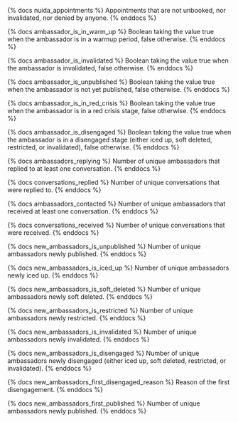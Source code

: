 
{% docs nuida_appointments %}
Appointments that are not unbooked, nor invalidated, nor denied by anyone.
{% enddocs %}

{% docs ambassador_is_in_warm_up %}
Boolean taking the value true when the ambassador is in a warmup period, false otherwise.
{% enddocs %}

{% docs ambassador_is_invalidated %}
Boolean taking the value true when the ambassador is invalidated, false otherwise.
{% enddocs %}

{% docs ambassador_is_unpublished %}
Boolean taking the value true when the ambassador is not yet published, false otherwise.
{% enddocs %}

{% docs ambassador_is_in_red_crisis %}
Boolean taking the value true when the ambassador is in a red crisis stage, false otherwise.
{% enddocs %}

{% docs ambassador_is_disengaged %}
Boolean taking the value true when the ambassador is in a disengaged stage (either iced up, soft deleted, restricted, or invalidated), false otherwise.
{% enddocs %}

{% docs ambassadors_replying %}
Number of unique ambassadors that replied to at least one conversation.
{% enddocs %}

{% docs conversations_replied %}
Number of unique conversations that were replied to.
{% enddocs %}

{% docs ambassadors_contacted %}
Number of unique ambassadors that received at least one conversation.
{% enddocs %}

{% docs conversations_received %}
Number of unique conversations that were received.
{% enddocs %}

{% docs new_ambassadors_is_unpublished %}
Number of unique ambassadors newly published.
{% enddocs %}

{% docs new_ambassadors_is_iced_up %}
Number of unique ambassadors newly iced up.
{% enddocs %}

{% docs new_ambassadors_is_soft_deleted %}
Number of unique ambassadors newly soft deleted.
{% enddocs %}

{% docs new_ambassadors_is_restricted %}
Number of unique ambassadors newly restricted.
{% enddocs %}

{% docs new_ambassadors_is_invalidated %}
Number of unique ambassadors newly invalidated.
{% enddocs %}

{% docs new_ambassadors_is_disengaged %}
Number of unique ambassadors newly disengaged (either iced up, soft deleted, restricted, or invalidated).
{% enddocs %}

{% docs new_ambassadors_first_disengaged_reason %}
Reason of the first disengagement.
{% enddocs %}

{% docs new_ambassadors_first_published %}
Number of unique ambassadors newly published.
{% enddocs %}